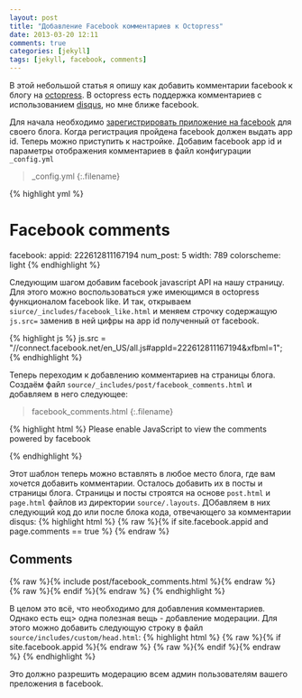 ```yaml
---
layout: post
title: "Добавление Facebook комментариев к Octopress"
date: 2013-03-20 12:11
comments: true
categories: [jekyll]
tags: [jekyll, facebook, comments]
---
```


В этой небольшой статья я опишу как добавить комментарии facebook к блогу на [octopress](http://octopress.org). В octopress есть поддержка комментариев с использованием [disqus](http://disqus.com/), но мне ближе facebook.

Для начала необходимо [зарегистрировать приложение на facebook](https://developers.facebook.com/apps) для своего блога. Когда регистрация пройдена facebook  должен выдать app id. Теперь можно приступить к настройке. Добавим facebook app id и параметры отображения комментариев в файл конфигурации `_config.yml`

>_config\.yml
{:.filename}

{% highlight yml %}
# Facebook comments
facebook:
  appid: 222612811167194
  num_post: 5
  width: 789
  colorscheme: light
{% endhighlight %}

Следующим шагом добавим facebook javascript API на нашу страницу. Для этого можно воспользоваться уже имеющимся в octopress функционалом facebook like. И так, открываем `siurce/_includes/facebook_like.html` и меняем строчку содержащую `js.src=` заменив в ней цифры на app id полученный от facebook.
<!--more-->
{% highlight js %}
js.src = "//connect.facebook.net/en_US/all.js#appId=222612811167194&xfbml=1";
{% endhighlight %}

Теперь переходим к добавлению комментариев на страницы блога. Создаём файл `source/_includes/post/facebook_comments.html` и добавляем в него следующее:

>facebook_comments\.html
{:.filename}

{% highlight html %}
<noscript>Please enable JavaScript to view the comments powered by facebook</a></noscript>
<div
  class="fb-comments"
  data-href="{% raw %}{{ site.url }}{{ page.url }}{% endraw %}"
  data-num-posts="{% raw %}{{ site.facebook.num_post }}{% endraw %}"
  data-width="{% raw %}{{ site.facebook.width }}{% endraw %}"
  data-colorscheme="{% raw %}{{ site.facebook.colorscheme }}{% endraw %}" ></div>
{% endhighlight %}

Этот шаблон теперь можно вставлять в любое место блога, где вам хочется добавить комментарии. Осталось добавить их в посты и страницы блога. Страницы и посты строятся на основе `post.html` и `page.html` файлов из директории `source/.layouts`. ДОбавляем в них следующий код до или после блока кода, отвечающего за комментарии disqus:
{% highlight html %}
{% raw %}{% if site.facebook.appid and page.comments == true %} {% endraw %}
  <section>
    <h1>Comments</h1>
    <div id="facebook_comments" aria-live="polite">
      {% raw %}{% include post/facebook_comments.html %}{% endraw %}
    </div>
  </section>
{% raw %}{% endif %}{% endraw %}
{% endhighlight %}

В целом это всё, что необходимо для добавления комментариев. Однако есть ещ> одна полезная вещь - добавление модерации. Для этого можно добавить следующую строку в файл `source/includes/custom/head.html`:
{% highlight html %}
{% raw %}{% if site.facebook.appid %}{% endraw %}
<meta property="fb:app_id" content="{% raw %}{{ site.facebook.appid }}{% endraw %}" />
{% raw %}{% endif %}{% endraw %}
{% endhighlight %}

Это должно разрешить модерацию всем админ пользователям вашего преложения в facebook.
